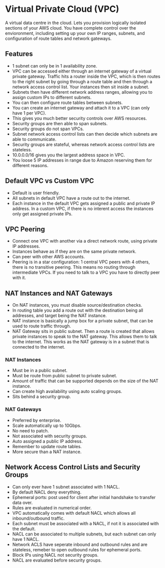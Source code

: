 # Virtual Private Cloud (VPC)
A virtual data centre in the cloud. Lets you provision logically isolated sections of your AWS cloud. You have complete control over the envioronment, including setting up your own IP ranges, subnets, and configuration of route tables and network gateways. 
## Features
- 1 subnet can only be in 1 availability zone. 
- VPC can be accessed either through an internet gateway of a virtual private gateway. Traffic hits a router inside the VPC, which is then routes to the right subnet by going through a route table and then through a network access control list. Your instances then sit inside a subnet. 
- Subnets then have different network address ranges, allowing you to assign custom IPs to different subnets. 
- You can then configure route tables between subnets. 
- You can create an internet gateway and attach it to a VPC (can only have 1 per VPC). 
- This gives you much better security controls over AWS resources. 
- Security groups are then able to span subnets.
- Security groups do not span VPCs. 
- Subnet network access control lists can then decide which subnets are able to communicate. 
- Security groups are stateful, whereas network access control lists are stateless. 
- 10.0.0.0/16 gives you the largest address space in VPC. 
- You loose 5 IP addresses in range due to Amazon reserving them for different reasons. 
## Default VPC vs Custom VPC
- Default is user friendly. 
- All subnets in default VPC have a route out to the internet. 
- Each instance in the default VPC gets assigned a public and private IP address. In a custom VPC, if there is no interent access the instances only get assigned private IPs. 
## VPC Peering
- Connect one VPC with another via a direct network route, using private IP addresses. 
- Instances behave as if they are on the same private network. 
- Can peer with other AWS accounts. 
- Peering is in a star configuration: 1 central VPC peers with 4 others, there is no transitive peering. This means no routing through intermediate VPCs. If you need to talk to a VPC you have to directly peer with it. 
## NAT Instances and NAT Gateways 
- On NAT instances, you must disable source/destination checks. 
- In routing table you add a route out with the destination being all addresses, and target being the NAT instance. 
- NAT instance is basically a jump box for a private subnet, that can be used to route traffic through. 
- NAT Gateway sits in public subnet. Then a route is created that allows private instances to speak to the NAT gateway. This allows them to talk to the internet. This works as the NAT gateway is in a subnet that is connected to the internet. 
### NAT Instances 
- Must be in a public subnet. 
- Must be route from public subnet to private subnet. 
- Amount of traffic that can be supported depends on the size of the NAT instance. 
- Can create high availability using auto scaling groups. 
- Sits behind a security group. 
### NAT Gateways 
- Preferred by enterprise. 
- Scale automatically up to 10Gbps. 
- No need to patch. 
- Not associated with security groups. 
- Auto assigned a public IP address.
- Remember to update route tables. 
- More secure than a NAT instance. 
## Network Access Control Lists and Security Groups
- Can only ever have 1 subnet associated with 1 NACL. 
- By default NACL deny everything. 
- Ephemeral ports: post used for client after initial handshake to transfer data over. 
- Rules are evaluated in numerical order. 
- VPC automatically comes with default NACL which allows all inbound/outbound traffic. 
- Each subnet must be associated with a NACL, if not it is associated with the default. 
- NACL can be associated to multiple subnets, but each subnet can only have 1 NACL. 
- Network ACLS have seperate inbound and outbound rules and are stateless, remeber to open outbound rules for ephemeral ports. 
- Block IPs using NACL not security groups. 
- NACL are evaluated before security groups. 
